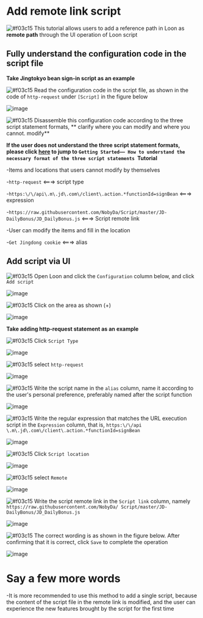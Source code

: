 # Add remote link script

![#f03c15](https://placehold.it/15/f03c15/000000?text=+) This tutorial allows users to add a reference path in Loon as **remote path** through the UI operation of Loon script

## Fully understand the configuration code in the script file

**Take Jingtokyo bean sign-in script as an example**

![#f03c15](https://placehold.it/15/f03c15/000000?text=+) Read the configuration code in the script file, as shown in the code of `http-request` under `[Script]` in the figure below

![image](https://raw.githubusercontent.com/chiupam/tutorial-image/master/Loon/Plus/JD-DailyBonus_http-request.jpg)

![#f03c15](https://placehold.it/15/f03c15/000000?text=+) Disassemble this configuration code according to the three script statement formats, ** clarify where you can modify and where you cannot. modify**

**If the user does not understand the three script statement formats, please click [here](https://github.com/chiupam/tutorial/blob/master/Loon/Plus/JaveScript_Format.md) to jump to `Getting Started—— How to understand the necessary format of the three script statements `Tutorial**

-Items and locations that users cannot modify by themselves

  -`http-request` <===> script type

  -`https:\/\/api\.m\.jd\.com\/client\.action.*functionId=signBean` <===> expression
  
  -`https://raw.githubusercontent.com/NobyDa/Script/master/JD-DailyBonus/JD_DailyBonus.js` <===> Script remote link

-User can modify the items and fill in the location

  -`Get Jingdong cookie` <===> alias

## Add script via UI

![#f03c15](https://placehold.it/15/f03c15/000000?text=+) Open Loon and click the `Configuration` column below, and click `Add script`

![image](https://raw.githubusercontent.com/chiupam/tutorial-image/master/Loon/Plus/Local_Script.jpg)

![#f03c15](https://placehold.it/15/f03c15/000000?text=+) Click on the area as shown (+)

![image](https://raw.githubusercontent.com/chiupam/tutorial-image/master/Loon/Plus/Local_Script_1.jpg)

**Take adding http-request statement as an example**

![#f03c15](https://placehold.it/15/f03c15/000000?text=+) Click `Script Type`

![image](https://raw.githubusercontent.com/chiupam/tutorial-image/master/Loon/Plus/Local_Script_2.jpg)

![#f03c15](https://placehold.it/15/f03c15/000000?text=+) select `http-request`

![image](https://raw.githubusercontent.com/chiupam/tutorial-image/master/Loon/Plus/Local_Script_3.jpg)

![#f03c15](https://placehold.it/15/f03c15/000000?text=+) Write the script name in the `alias` column, name it according to the user's personal preference, preferably named after the script function

![image](https://raw.githubusercontent.com/chiupam/tutorial-image/master/Loon/Plus/Local_Script_4.jpg)

![#f03c15](https://placehold.it/15/f03c15/000000?text=+) Write the regular expression that matches the URL execution script in the `Expression` column, that is, `https:\/\/api \.m\.jd\.com\/client\.action.*functionId=signBean`

![image](https://raw.githubusercontent.com/chiupam/tutorial-image/master/Loon/Plus/Local_Script_5.jpg)

![#f03c15](https://placehold.it/15/f03c15/000000?text=+) Click `Script location`

![image](https://raw.githubusercontent.com/chiupam/tutorial-image/master/Loon/Plus/Local_Script_6.jpg)

![#f03c15](https://placehold.it/15/f03c15/000000?text=+) select `Remote`

![image](https://raw.githubusercontent.com/chiupam/tutorial-image/master/Loon/Plus/Local_Script_7_2.jpg)

![#f03c15](https://placehold.it/15/f03c15/000000?text=+) Write the script remote link in the `Script link` column, namely `https://raw.githubusercontent.com/NobyDa/ Script/master/JD-DailyBonus/JD_DailyBonus.js`

![image](https://raw.githubusercontent.com/chiupam/tutorial-image/master/Loon/Plus/Local_Script_8_2.jpg)

![#f03c15](https://placehold.it/15/f03c15/000000?text=+) The correct wording is as shown in the figure below. After confirming that it is correct, click `Save` to complete the operation

![image](https://raw.githubusercontent.com/chiupam/tutorial-image/master/Loon/Plus/Local_Script_10_2.jpg)

# Say a few more words

-It is more recommended to use this method to add a single script, because the content of the script file in the remote link is modified, and the user can experience the new features brought by the script for the first time